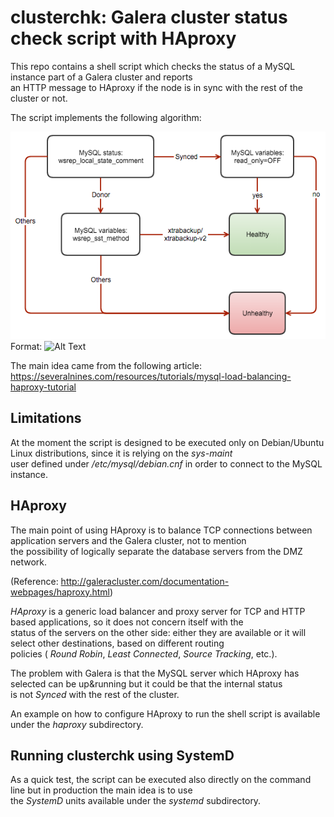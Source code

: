 # clusterchk: Galera cluster status check script with HAproxy

This repo contains a shell script which checks the status of a MySQL instance part of a Galera cluster and reports  
an HTTP message to HAproxy if the node is in sync with the rest of the cluster or not.

The script implements the following algorithm:

![Galera Health Flowchart](/reference/galera_multi_master_health_flowchart.png)
Format: ![Alt Text](url)

The main idea came from the following article: https://severalnines.com/resources/tutorials/mysql-load-balancing-haproxy-tutorial

## Limitations

At the moment the script is designed to be executed only on Debian/Ubuntu Linux distributions, since it is relying on the *sys-maint*  
user defined under */etc/mysql/debian.cnf* in order to connect to the MySQL instance.

## HAproxy

The main point of using HAproxy is to balance TCP connections between application servers and the Galera cluster, not to mention  
the possibility of logically separate the database servers from the DMZ network.

(Reference: http://galeracluster.com/documentation-webpages/haproxy.html)

*HAproxy* is a generic load balancer and proxy server for TCP and HTTP based applications, so it does not concern itself with the  
status of the servers on the other side: either they are available or it will select other destinations, based on different routing  
policies ( *Round Robin*, *Least Connected*, *Source Tracking*, etc.).

The problem with Galera is that the MySQL server which HAproxy has selected can be up&running but it could be that the internal status  
is not *Synced* with the rest of the cluster.

An example on how to configure HAproxy to run the shell script is available under the *haproxy* subdirectory.

## Running clusterchk using SystemD

As a quick test, the script can be executed also directly on the command line but in production the main idea is to use  
the *SystemD* units available under the *systemd* subdirectory.
